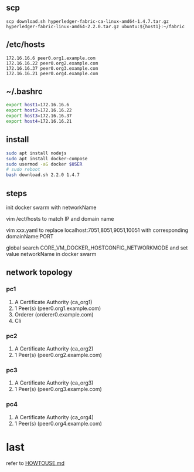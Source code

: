 ## scp
```
scp download.sh hyperledger-fabric-ca-linux-amd64-1.4.7.tar.gz hyperledger-fabric-linux-amd64-2.2.0.tar.gz ubuntu:${host1}:~/fabric
```


## /etc/hosts
```
172.16.16.6 peer0.org1.example.com
172.16.16.22 peer0.org2.example.com
172.16.16.37 peer0.org3.example.com
172.16.16.21 peer0.org4.example.com
```


## ~/.bashrc
```bash
export host1=172.16.16.6
export host2=172.16.16.22
export host3=172.16.16.37
export host4=172.16.16.21
```

## install
```bash
sudo apt install nodejs
sudo apt install docker-compose
sudo usermod -aG docker $USER
# sudo reboot
bash download.sh 2.2.0 1.4.7
```



## steps

init docker swarm with networkName

vim /ect/hosts to match IP and domain name

vim xxx.yaml to replace localhost:7051,8051,9051,10051 with corresponding 
domainName:PORT

global search CORE_VM_DOCKER_HOSTCONFIG_NETWORKMODE and set value networkName in docker swarm



## network topology
### pc1
1. A Certificate Authority (ca_org1)
2. 1 Peer(s) (peer0.org1.example.com)
3. Orderer (orderer0.example.com)
4. Cli

### pc2
1. A Certificate Authority (ca_org2)
2. 1 Peer(s) (peer0.org2.example.com)

### pc3
1. A Certificate Authority (ca_org3)
2. 1 Peer(s) (peer0.org3.example.com)

### pc4
1. A Certificate Authority (ca_org4)
2. 1 Peer(s) (peer0.org4.example.com)

# last
refer to [HOWTOUSE.md](./HOWTOUSE.md)